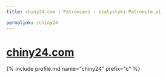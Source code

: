 ```yaml
---
title: chiny24.com | Patromierz - statystyki Patronite.pl

permalink: /chiny24
---
```


# [chiny24.com](https://patronite.pl/chiny24)

{% include profile.md name="chiny24" prefix="c" %}
